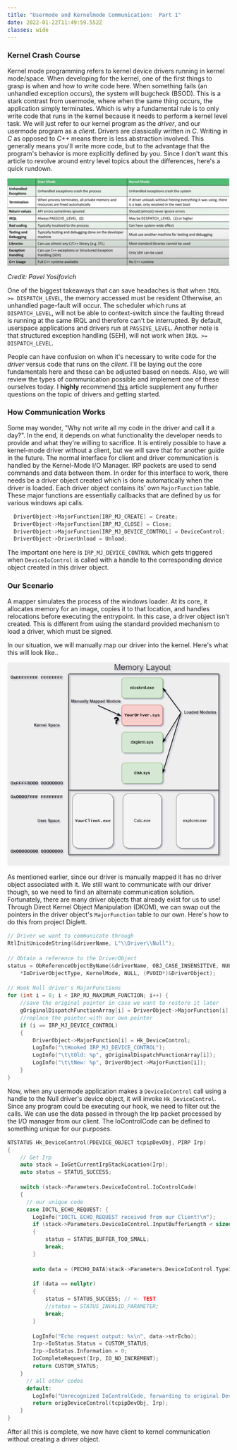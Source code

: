 ```yaml
---
title: "Usermode and Kernelmode Communication:  Part 1"
date: 2022-01-22T11:49:59.552Z
classes: wide
---
```

### Kernel Crash Course

Kernel mode programming refers to kernel device drivers running in kernel mode/space. When developing for the kernel, one of the first things to grasp is when and how to write code here. When something fails (an unhandled exception occurs), the system will bugcheck (BSOD). This is a stark contrast from usermode, where when the same thing occurs, the application simply terminates. Which is why a fundamental rule is to only write code that runs in the kernel because it needs to perform a kernel level task. We will just refer to our kernel program as the *driver*, and our usermode program as a *client*. Drivers are classically written in *C*. Writing in *C* as opposed to *C++* means there is less abstraction involved. This generally means you'll write more code, but to the advantage that the program's behavior is more explicitly defined by you. Since I don't want this article to revolve around entry level topics about the differences, here's a quick rundown.

![](/assets/images/kernel_vs_user.png)

*Credit:  Pavel Yosifovich*

One of the biggest takeaways that can save headaches is that when `IRQL >= DISPATCH_LEVEL`, the memory accessed must be resident  Otherwise, an unhandled page-fault will occur. The scheduler which runs at `DISPATCH_LEVEL`, will not be able to context-switch since the faulting thread is running at the same IRQL and therefore can't be interrupted. By default, userspace applications and drivers run at `PASSIVE_LEVEL`. Another note is that structured exception handling (SEH), will not work when `IRQL >= DISPATCH_LEVEL`.

People can have confusion on when it's necessary to write code for the *driver* versus code that runs on the *client*.  I'll be laying out the core fundamentals here and these can be adjusted based on needs.  Also, we will review the types of communication possible and implement one of these ourselves today.  I **highly** recommend [this](https://voidsec.com/windows-drivers-reverse-engineering-methodology/) article supplement any further questions on the topic of drivers and getting started.

### How Communication Works

Some may wonder, "Why not write all my code in the driver and call it a day?". In the end, it depends on what functionality the developer needs to provide and what they're willing to sacrifice. It is entirely possible to have a kernel-mode driver without a client, but we will save that for another guide in the future. The normal interface for client and driver communication is handled by the Kernel-Mode I/O Manager. IRP packets are used to send commands and data between them. In order for this interface to work, there needs be a driver object created which is done automatically when the driver is loaded. Each driver object contains its' own `MajorFunction` table. These major functions are essentially callbacks that are defined by us for various windows api calls.

```c
  DriverObject->MajorFunction[IRP_MJ_CREATE] = Create;
  DriverObject->MajorFunction[IRP_MJ_CLOSE] = Close;
  DriverObject->MajorFunction[IRP_MJ_DEVICE_CONTROL] = DeviceControl;
  DriverObject->DriverUnload = Unload;
```

The important one here is `IRP_MJ_DEVICE_CONTROL` which gets triggered when `DeviceIoControl` is called with a handle to the corresponding device object created in this driver object.

### Our Scenario

A mapper simulates the process of the windows loader. At its core, it allocates memory for an image, copies it to that location, and handles relocations before executing the entrypoint.  In this case, a driver object isn't created. This is different from using the standard provided mechanism to load a driver, which must be signed.

In our situation, we will manually map our driver into the kernel.  Here's what this will look like..

![](/assets/images/userkernel-copy-of-communication.drawio.png)

As mentioned earlier, since our driver is manually mapped it has no driver object associated with it.  We still want to communicate with our driver though, so we need to find an alternate communication solution. Fortunately, there are many driver objects that already exist for us to use! Through Direct Kernel Object Manipulation (DKOM), we can swap out the pointers in the driver object's `MajorFunction` table to our own. Here's how to do this from project Diglett.

```c
// Driver we want to communicate through
RtlInitUnicodeString(&driverName, L"\\Driver\\Null");

// Obtain a reference to the DriverObject
status = ObReferenceObjectByName(&driverName, OBJ_CASE_INSENSITIVE, NULL, 0,
    *IoDriverObjectType, KernelMode, NULL, (PVOID*)&DriverObject);

// Hook Null driver's MajorFunctions
for (int i = 0; i < IRP_MJ_MAXIMUM_FUNCTION; i++) {
    //save the original pointer in case we want to restore it later
    gOriginalDispatchFunctionArray[i] = DriverObject->MajorFunction[i];
    //replace the pointer with our own pointer
    if (i == IRP_MJ_DEVICE_CONTROL)
    {
        DriverObject->MajorFunction[i] = Hk_DeviceControl;
        LogInfo("\tHooked IRP_MJ_DEVICE_CONTROL");
        LogInfo("\t\tOld: %p", gOriginalDispatchFunctionArray[i]);
        LogInfo("\t\tNew: %p", DriverObject->MajorFunction[i]);
    }
}
```

Now, when any usermode application makes a `DeviceIoControl` call using a handle to the Null driver's device object, it will invoke `Hk_DeviceControl`. Since any program could be executing our hook, we need to filter out the calls. We can use the data passed in through the Irp packet processed by the I/O manager from our client. The IoControlCode can be defined to something unique for our purposes.

```c
NTSTATUS Hk_DeviceControl(PDEVICE_OBJECT tcpipDevObj, PIRP Irp)
{
    // Get Irp
    auto stack = IoGetCurrentIrpStackLocation(Irp);
    auto status = STATUS_SUCCESS;

    switch (stack->Parameters.DeviceIoControl.IoControlCode)
    {
      // our unique code
      case IOCTL_ECHO_REQUEST: {
        LogInfo("IOCTL_ECHO_REQUEST received from our Client!\n");
        if (stack->Parameters.DeviceIoControl.InputBufferLength < sizeof(ECHO_DATA))
        {
            status = STATUS_BUFFER_TOO_SMALL;
            break;
        }

        auto data = (PECHO_DATA)stack->Parameters.DeviceIoControl.Type3InputBuffer;

        if (data == nullptr)
        {
            status = STATUS_SUCCESS; // <- TEST
            //status = STATUS_INVALID_PARAMETER;
            break;
        }

        LogInfo("Echo request output: %s\n", data->strEcho);
        Irp->IoStatus.Status = CUSTOM_STATUS;
        Irp->IoStatus.Information = 0;
        IoCompleteRequest(Irp, IO_NO_INCREMENT);
        return CUSTOM_STATUS;
    }
      // all other codes
      default:
        LogInfo("Unrecognized IoControlCode, forwarding to original DeviceControl.\n");
        return origDeviceControl(tcpipDevObj, Irp);
    }
}
```

After all this is complete, we now have client to kernel communication without creating a driver object.